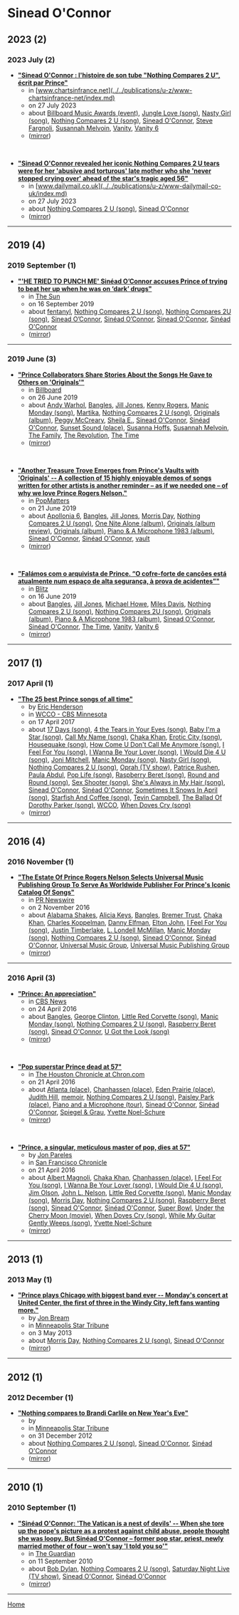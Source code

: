 # Sinead O'Connor

## 2023 (2)

### 2023 July (2)

 - [**"Sinead O'Connor : l'histoire de son tube "Nothing Compares 2 U", écrit par Prince"**](https://www.chartsinfrance.net/Sinead-O-connor/news-125605.html)
    - in [www.chartsinfrance.net](../../publications/u-z/www-chartsinfrance-net/index.md)
    - on 27 July 2023
    - about [Billboard Music Awards (event)](../../topics/event/billboard-music-awards/index.md), [Jungle Love (song)](../../topics/song/jungle-love/index.md), [Nasty Girl (song)](../../topics/song/nasty-girl/index.md), [Nothing Compares 2 U (song)](../../topics/song/nothing-compares-2-u/index.md), [Sinead O'Connor](../../topics/sinead-o-connor/index.md), [Steve Fargnoli](../../topics/steve-fargnoli/index.md), [Susannah Melvoin](../../topics/susannah-melvoin/index.md), [Vanity](../../topics/vanity/index.md), [Vanity 6](../../topics/vanity-6/index.md)
    - ([mirror](https://web.archive.org/web/*/https://www.chartsinfrance.net/Sinead-O-connor/news-125605.html))

<br />

 - [**"Sinead O'Connor revealed her iconic Nothing Compares 2 U tears were for her 'abusive and torturous' late mother who she 'never stopped crying over' ahead of the star's tragic aged 56"**](https://www.dailymail.co.uk/tvshowbiz/article-12343355/Sinead-OConnor-revealed-iconic-Compares-2-U-tears-abusive-torturous-mum-never-stopped-crying-over.html)
    - in [www.dailymail.co.uk](../../publications/u-z/www-dailymail-co-uk/index.md)
    - on 27 July 2023
    - about [Nothing Compares 2 U (song)](../../topics/song/nothing-compares-2-u/index.md), [Sinead O'Connor](../../topics/sinead-o-connor/index.md)
    - ([mirror](https://web.archive.org/web/*/https://www.dailymail.co.uk/tvshowbiz/article-12343355/Sinead-OConnor-revealed-iconic-Compares-2-U-tears-abusive-torturous-mum-never-stopped-crying-over.html))

----

## 2019 (4)

### 2019 September (1)

 - [**"'HE TRIED TO PUNCH ME' Sinéad O’Connor accuses Prince of trying to beat her up when he was on ‘dark’ drugs"**](https://www.thesun.co.uk/tvandshowbiz/9936189/sinead-oconnor-accuses-prince-attack/)
    - in [The Sun](../../publications/p-t/the-sun/index.md)
    - on 16 September 2019
    - about [fentanyl](../../topics/fentanyl/index.md), [Nothing Compares 2 U (song)](../../topics/song/nothing-compares-2-u/index.md), [Nothing Compares 2U (song)](../../topics/song/nothing-compares-2u/index.md), [Sinead O’Connor](../../topics/sinead-o-connor/index.md), [Sinéad O’Connor](../../topics/sin-ad-o-connor/index.md), [Sinead O'Connor](../../topics/sinead-o-connor/index.md), [Sinéad O'Connor](../../topics/sin-ad-o-connor/index.md)
    - ([mirror](https://web.archive.org/web/*/https://www.thesun.co.uk/tvandshowbiz/9936189/sinead-oconnor-accuses-prince-attack/))

----

### 2019 June (3)

 - [**"Prince Collaborators Share Stories About the Songs He Gave to Others on 'Originals'"**](https://www.billboard.com/articles/news/8517755/prince-collaborators-originals)
    - in [Billboard](../../publications/a-e/billboard/index.md)
    - on 26 June 2019
    - about [Andy Warhol](../../topics/andy-warhol/index.md), [Bangles](../../topics/bangles/index.md), [Jill Jones](../../topics/jill-jones/index.md), [Kenny Rogers](../../topics/kenny-rogers/index.md), [Manic Monday (song)](../../topics/song/manic-monday/index.md), [Martika](../../topics/martika/index.md), [Nothing Compares 2 U (song)](../../topics/song/nothing-compares-2-u/index.md), [Originals (album)](../../topics/album/originals/index.md), [Peggy McCreary](../../topics/peggy-mccreary/index.md), [Sheila E.](../../topics/sheila-e/index.md), [Sinead O'Connor](../../topics/sinead-o-connor/index.md), [Sinéad O'Connor](../../topics/sin-ad-o-connor/index.md), [Sunset Sound (place)](../../topics/place/sunset-sound/index.md), [Susanna Hoffs](../../topics/susanna-hoffs/index.md), [Susannah Melvoin](../../topics/susannah-melvoin/index.md), [The Family](../../topics/the-family/index.md), [The Revolution](../../topics/the-revolution/index.md), [The Time](../../topics/the-time/index.md)
    - ([mirror](https://web.archive.org/web/*/https://www.billboard.com/articles/news/8517755/prince-collaborators-originals))

<br />

 - [**"Another Treasure Trove Emerges from Prince's Vaults with 'Originals' -- A collection of 15 highly enjoyable demos of songs written for other artists is another reminder – as if we needed one – of why we love Prince Rogers Nelson."**](https://www.popmatters.com/prince-originals-review-2638918026.html)
    - in [PopMatters](../../publications/p-t/popmatters/index.md)
    - on 21 June 2019
    - about [Apollonia 6](../../topics/apollonia-6/index.md), [Bangles](../../topics/bangles/index.md), [Jill Jones](../../topics/jill-jones/index.md), [Morris Day](../../topics/morris-day/index.md), [Nothing Compares 2 U (song)](../../topics/song/nothing-compares-2-u/index.md), [One Nite Alone (album)](../../topics/album/one-nite-alone/index.md), [Originals (album review)](../../topics/album-review/originals/index.md), [Originals (album)](../../topics/album/originals/index.md), [Piano & A Microphone 1983 (album)](../../topics/album/piano-a-microphone-1983/index.md), [Sinead O'Connor](../../topics/sinead-o-connor/index.md), [Sinéad O'Connor](../../topics/sin-ad-o-connor/index.md), [vault](../../topics/vault/index.md)
    - ([mirror](https://web.archive.org/web/*/https://www.popmatters.com/prince-originals-review-2638918026.html))

<br />

 - [**"Falámos com o arquivista de Prince. “O cofre-forte de canções está atualmente num espaço de alta segurança, à prova de acidentes”"**](https://blitz.pt/principal/update/2019-06-16-Falamos-com-o-arquivista-de-Prince.-O-cofre-forte-de-cancoes-esta-atualmente-num-espaco-de-alta-seguranca-a-prova-de-acidentes)
    - in [Blitz](../../publications/a-e/blitz/index.md)
    - on 16 June 2019
    - about [Bangles](../../topics/bangles/index.md), [Jill Jones](../../topics/jill-jones/index.md), [Michael Howe](../../topics/michael-howe/index.md), [Miles Davis](../../topics/miles-davis/index.md), [Nothing Compares 2 U (song)](../../topics/song/nothing-compares-2-u/index.md), [Nothing Compares 2U (song)](../../topics/song/nothing-compares-2u/index.md), [Originals (album)](../../topics/album/originals/index.md), [Piano & A Microphone 1983 (album)](../../topics/album/piano-a-microphone-1983/index.md), [Sinead O'Connor](../../topics/sinead-o-connor/index.md), [Sinéad O'Connor](../../topics/sin-ad-o-connor/index.md), [The Time](../../topics/the-time/index.md), [Vanity](../../topics/vanity/index.md), [Vanity 6](../../topics/vanity-6/index.md)
    - ([mirror](https://web.archive.org/web/*/https://blitz.pt/principal/update/2019-06-16-Falamos-com-o-arquivista-de-Prince.-O-cofre-forte-de-cancoes-esta-atualmente-num-espaco-de-alta-seguranca-a-prova-de-acidentes))

----

## 2017 (1)

### 2017 April (1)

 - [**"The 25 best Prince songs of all time"**](https://www.cbsnews.com/minnesota/news/top-25-best-prince-songs-of-all-time/)
    - by [Eric Henderson](../../authors/eric-henderson/index.md)
    - in [WCCO - CBS Minnesota](../../publications/u-z/wcco-cbs-minnesota/index.md)
    - on 17 April 2017
    - about [17 Days (song)](../../topics/song/17-days/index.md), [4 the Tears in Your Eyes (song)](../../topics/song/4-the-tears-in-your-eyes/index.md), [Baby I'm a Star (song)](../../topics/song/baby-i-m-a-star/index.md), [Call My Name (song)](../../topics/song/call-my-name/index.md), [Chaka Khan](../../topics/chaka-khan/index.md), [Erotic City (song)](../../topics/song/erotic-city/index.md), [Housequake (song)](../../topics/song/housequake/index.md), [How Come U Don't Call Me Anymore (song)](../../topics/song/how-come-u-don-t-call-me-anymore/index.md), [I Feel For You (song)](../../topics/song/i-feel-for-you/index.md), [I Wanna Be Your Lover (song)](../../topics/song/i-wanna-be-your-lover/index.md), [I Would Die 4 U (song)](../../topics/song/i-would-die-4-u/index.md), [Joni Mitchell](../../topics/joni-mitchell/index.md), [Manic Monday (song)](../../topics/song/manic-monday/index.md), [Nasty Girl (song)](../../topics/song/nasty-girl/index.md), [Nothing Compares 2 U (song)](../../topics/song/nothing-compares-2-u/index.md), [Oprah (TV show)](../../topics/tv-show/oprah/index.md), [Patrice Rushen](../../topics/patrice-rushen/index.md), [Paula Abdul](../../topics/paula-abdul/index.md), [Pop Life (song)](../../topics/song/pop-life/index.md), [Raspberry Beret (song)](../../topics/song/raspberry-beret/index.md), [Round and Round (song)](../../topics/song/round-and-round/index.md), [Sex Shooter (song)](../../topics/song/sex-shooter/index.md), [She's Always in My Hair (song)](../../topics/song/she-s-always-in-my-hair/index.md), [Sinead O'Connor](../../topics/sinead-o-connor/index.md), [Sinéad O'Connor](../../topics/sin-ad-o-connor/index.md), [Sometimes It Snows In April (song)](../../topics/song/sometimes-it-snows-in-april/index.md), [Starfish And Coffee (song)](../../topics/song/starfish-and-coffee/index.md), [Tevin Campbell](../../topics/tevin-campbell/index.md), [The Ballad Of Dorothy Parker (song)](../../topics/song/the-ballad-of-dorothy-parker/index.md), [WCCO](../../topics/wcco/index.md), [When Doves Cry (song)](../../topics/song/when-doves-cry/index.md)
    - ([mirror](https://web.archive.org/web/*/https://www.cbsnews.com/minnesota/news/top-25-best-prince-songs-of-all-time/))

----

## 2016 (4)

### 2016 November (1)

 - [**"The Estate Of Prince Rogers Nelson Selects Universal Music Publishing Group To Serve As Worldwide Publisher For Prince's Iconic Catalog Of Songs"**](https://www.prnewswire.com/news-releases/the-estate-of-prince-rogers-nelson-selects-universal-music-publishing-group-to-serve-as-worldwide-publisher-for-princes-iconic-catalog-of-songs-300356320.html)
    - in [PR Newswire](../../publications/p-t/pr-newswire/index.md)
    - on 2 November 2016
    - about [Alabama Shakes](../../topics/alabama-shakes/index.md), [Alicia Keys](../../topics/alicia-keys/index.md), [Bangles](../../topics/bangles/index.md), [Bremer Trust](../../topics/bremer-trust/index.md), [Chaka Khan](../../topics/chaka-khan/index.md), [Charles Koppelman](../../topics/charles-koppelman/index.md), [Danny Elfman](../../topics/danny-elfman/index.md), [Elton John](../../topics/elton-john/index.md), [I Feel For You (song)](../../topics/song/i-feel-for-you/index.md), [Justin Timberlake](../../topics/justin-timberlake/index.md), [L. Londell McMillan](../../topics/l-londell-mcmillan/index.md), [Manic Monday (song)](../../topics/song/manic-monday/index.md), [Nothing Compares 2 U (song)](../../topics/song/nothing-compares-2-u/index.md), [Sinead O'Connor](../../topics/sinead-o-connor/index.md), [Sinéad O'Connor](../../topics/sin-ad-o-connor/index.md), [Universal Music Group](../../topics/universal-music-group/index.md), [Universal Music Publishing Group](../../topics/universal-music-publishing-group/index.md)
    - ([mirror](https://web.archive.org/web/*/https://www.prnewswire.com/news-releases/the-estate-of-prince-rogers-nelson-selects-universal-music-publishing-group-to-serve-as-worldwide-publisher-for-princes-iconic-catalog-of-songs-300356320.html))

----

### 2016 April (3)

 - [**"Prince: An appreciation"**](https://www.cbsnews.com/news/prince-an-appreciation/)
    - in [CBS News](../../publications/a-e/cbs-news/index.md)
    - on 24 April 2016
    - about [Bangles](../../topics/bangles/index.md), [George Clinton](../../topics/george-clinton/index.md), [Little Red Corvette (song)](../../topics/song/little-red-corvette/index.md), [Manic Monday (song)](../../topics/song/manic-monday/index.md), [Nothing Compares 2 U (song)](../../topics/song/nothing-compares-2-u/index.md), [Raspberry Beret (song)](../../topics/song/raspberry-beret/index.md), [Sinead O'Connor](../../topics/sinead-o-connor/index.md), [U Got the Look (song)](../../topics/song/u-got-the-look/index.md)
    - ([mirror](https://web.archive.org/web/*/https://www.cbsnews.com/news/prince-an-appreciation/))

<br />

 - [**"Pop superstar Prince dead at 57"**](https://www.chron.com/entertainment/celebrities/article/Reports-Prince-dead-at-57-7287598.php)
    - in [The Houston Chronicle at Chron.com](../../publications/f-j/the-houston-chronicle-at-chron-com/index.md)
    - on 21 April 2016
    - about [Atlanta (place)](../../topics/place/atlanta/index.md), [Chanhassen (place)](../../topics/place/chanhassen/index.md), [Eden Prairie (place)](../../topics/place/eden-prairie/index.md), [Judith Hill](../../topics/judith-hill/index.md), [memoir](../../topics/memoir/index.md), [Nothing Compares 2 U (song)](../../topics/song/nothing-compares-2-u/index.md), [Paisley Park (place)](../../topics/place/paisley-park/index.md), [Piano and a Microphone (tour)](../../topics/tour/piano-and-a-microphone/index.md), [Sinead O'Connor](../../topics/sinead-o-connor/index.md), [Sinéad O'Connor](../../topics/sin-ad-o-connor/index.md), [Spiegel & Grau](../../topics/spiegel-grau/index.md), [Yvette Noel-Schure](../../topics/yvette-noel-schure/index.md)
    - ([mirror](https://web.archive.org/web/*/https://www.chron.com/entertainment/celebrities/article/Reports-Prince-dead-at-57-7287598.php))

<br />

 - [**"Prince, a singular, meticulous master of pop, dies at 57"**](https://www.sfchronicle.com/news/nation-world/nation/article/Prince-a-singular-meticulous-master-of-pop-7294913.php)
    - by [Jon Pareles](../../authors/jon-pareles/index.md)
    - in [San Francisco Chronicle](../../publications/p-t/san-francisco-chronicle/index.md)
    - on 21 April 2016
    - about [Albert Magnoli](../../topics/albert-magnoli/index.md), [Chaka Khan](../../topics/chaka-khan/index.md), [Chanhassen (place)](../../topics/place/chanhassen/index.md), [I Feel For You (song)](../../topics/song/i-feel-for-you/index.md), [I Wanna Be Your Lover (song)](../../topics/song/i-wanna-be-your-lover/index.md), [I Would Die 4 U (song)](../../topics/song/i-would-die-4-u/index.md), [Jim Olson](../../topics/jim-olson/index.md), [John L. Nelson](../../topics/john-l-nelson/index.md), [Little Red Corvette (song)](../../topics/song/little-red-corvette/index.md), [Manic Monday (song)](../../topics/song/manic-monday/index.md), [Morris Day](../../topics/morris-day/index.md), [Nothing Compares 2 U (song)](../../topics/song/nothing-compares-2-u/index.md), [Raspberry Beret (song)](../../topics/song/raspberry-beret/index.md), [Sinead O'Connor](../../topics/sinead-o-connor/index.md), [Sinéad O'Connor](../../topics/sin-ad-o-connor/index.md), [Super Bowl](../../topics/super-bowl/index.md), [Under the Cherry Moon (movie)](../../topics/movie/under-the-cherry-moon/index.md), [When Doves Cry (song)](../../topics/song/when-doves-cry/index.md), [While My Guitar Gently Weeps (song)](../../topics/song/while-my-guitar-gently-weeps/index.md), [Yvette Noel-Schure](../../topics/yvette-noel-schure/index.md)
    - ([mirror](https://web.archive.org/web/*/https://www.sfchronicle.com/news/nation-world/nation/article/Prince-a-singular-meticulous-master-of-pop-7294913.php))

----

## 2013 (1)

### 2013 May (1)

 - [**"Prince plays Chicago with biggest band ever -- Monday's concert at United Center, the first of three in the Windy City, left fans wanting more."**](https://www.startribune.com/prince-plays-chicago-with-biggest-band-ever/171147871/)
    - by [Jon Bream](../../authors/jon-bream/index.md)
    - in [Minneapolis Star Tribune](../../publications/k-o/minneapolis-star-tribune/index.md)
    - on 3 May 2013
    - about [Morris Day](../../topics/morris-day/index.md), [Nothing Compares 2 U (song)](../../topics/song/nothing-compares-2-u/index.md), [Sinead O'Connor](../../topics/sinead-o-connor/index.md)
    - ([mirror](https://web.archive.org/web/*/https://www.startribune.com/prince-plays-chicago-with-biggest-band-ever/171147871/))

----

## 2012 (1)

### 2012 December (1)

 - [**"Nothing compares to Brandi Carlile on New Year's Eve"**](https://www.startribune.com/nothing-compares-to-brandi-carlile-on-new-year-s-eve/185253922/)
    - by 
    - in [Minneapolis Star Tribune](../../publications/k-o/minneapolis-star-tribune/index.md)
    - on 31 December 2012
    - about [Nothing Compares 2 U (song)](../../topics/song/nothing-compares-2-u/index.md), [Sinead O'Connor](../../topics/sinead-o-connor/index.md), [Sinéad O'Connor](../../topics/sin-ad-o-connor/index.md)
    - ([mirror](https://web.archive.org/web/*/https://www.startribune.com/nothing-compares-to-brandi-carlile-on-new-year-s-eve/185253922/))

----

## 2010 (1)

### 2010 September (1)

 - [**"Sinéad O'Connor: 'The Vatican is a nest of devils' -- When she tore up the pope's picture as a protest against child abuse, people thought she was loopy. But Sinéad O'Connor – former pop star, priest, newly married mother of four – won't say 'I told you so'"**](https://www.theguardian.com/world/2010/sep/10/sinead-oconnor-pope-visit)
    - in [The Guardian](../../publications/f-j/the-guardian/index.md)
    - on 11 September 2010
    - about [Bob Dylan](../../topics/bob-dylan/index.md), [Nothing Compares 2 U (song)](../../topics/song/nothing-compares-2-u/index.md), [Saturday Night Live (TV show)](../../topics/tv-show/saturday-night-live/index.md), [Sinead O'Connor](../../topics/sinead-o-connor/index.md), [Sinéad O'Connor](../../topics/sin-ad-o-connor/index.md)
    - ([mirror](https://web.archive.org/web/*/https://www.theguardian.com/world/2010/sep/10/sinead-oconnor-pope-visit))

----

[Home](../index.md)
